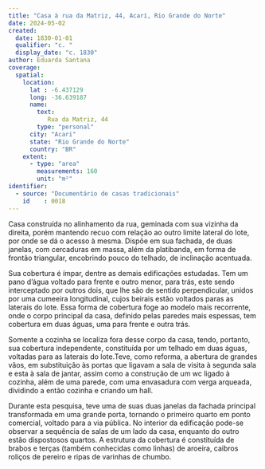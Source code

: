 ```yaml
---
title: "Casa à rua da Matriz, 44, Acarí, Rio Grande do Norte"
date: 2024-05-02
created:
  date: 1830-01-01
  qualifier: "c. "
  display_date: "c. 1830"
author: Eduarda Santana
coverage:
  spatial:
    location:
      lat : -6.437129
      long: -36.639187
      name: 
        text: 
           Rua da Matriz, 44
        type: "personal"
      city: "Acari"
      state: "Rio Grande do Norte"
      country: "BR"
    extent:
      - type: "area"
        measurements: 160
        unit: "m²"
identifier:
  - source: "Documentário de casas tradicionais"
    id    : 0018
---
```


Casa construída no alinhamento da rua, geminada com sua vizinha da direita, porém mantendo recuo com relação ao outro limite lateral do lote, por onde se dá o acesso à mesma. Dispõe em sua fachada, de duas janelas, com cercaduras em massa, além da platibanda, em forma de frontão triangular, encobrindo pouco do telhado, de inclinação acentuada. 

Sua cobertura é ímpar, dentre as demais edificações estudadas. Tem um pano d’água voltado para frente e outro menor, para trás, este sendo interceptado por outros dois, que lhe são de sentido perpendicular, unidos por uma cumeeira longitudinal, cujos beirais estão voltados paras as laterais do lote. Essa forma de cobertura foge ao modelo mais recorrente, onde o corpo principal da casa, definido pelas paredes mais espessas, tem cobertura em duas águas, uma para frente e outra trás.

Somente a cozinha se localiza fora desse corpo da casa, tendo, portanto, sua cobertura independente, constituída por um telhado em duas águas, voltadas para as laterais do lote.Teve, como reforma, a abertura de grandes vãos, em substituição às portas que ligavam a sala de visita à segunda sala e esta à sala de jantar, assim como a construção de um wc ligado à cozinha, além de uma parede, com uma envasadura com verga arqueada, dividindo a então cozinha e criando um hall.

Durante esta pesquisa, teve uma de suas duas janelas da fachada principal transformada em uma grande porta, tornando o primeiro quarto em ponto comercial, voltado para a via pública. No interior da edificação pode-se observar a sequência de salas de um lado da casa, enquanto do outro estão dispostosos quartos. A estrutura da cobertura é constituída de brabos e terças (também conhecidas como linhas) de aroeira, caibros roliços de pereiro e ripas de varinhas de chumbo.
